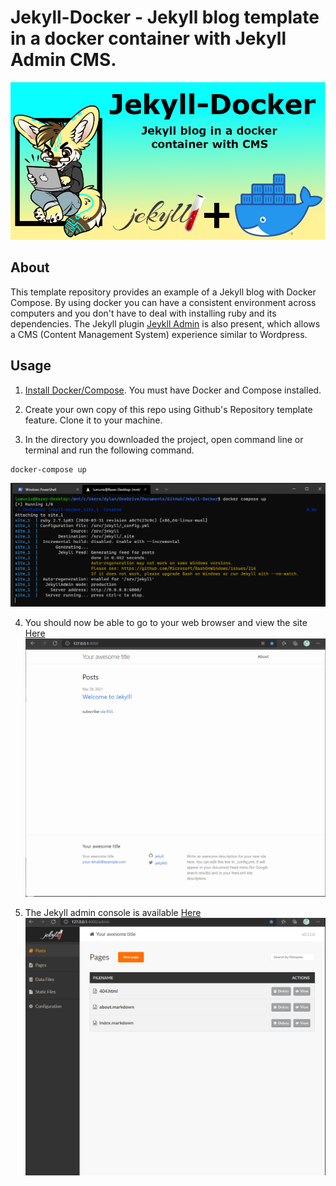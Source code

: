 # Jekyll-Docker - Jekyll blog template in a docker container with Jekyll Admin CMS.
![Project-Banner](/readme/project-banner.png)

## About

This template repository provides an example of a Jekyll blog with Docker Compose. By using docker you can have a consistent environment across computers and you don't have to deal with installing ruby and its dependencies. The Jekyll plugin [Jeykll Admin](https://github.com/jekyll/jekyll-admin) is also present, which allows a CMS (Content Management System) experience similar to Wordpress.

## Usage

1. [Install Docker/Compose](https://docs.docker.com/compose/install/). You must have Docker and Compose installed.

2. Create your own copy of this repo using Github's Repository template feature. Clone it to your machine.

3. In the directory you downloaded the project, open command line or terminal and run the following command.

```
docker-compose up
```
![docker compose command](readme/command1.PNG)

4. You should now be able to go to your web browser and view the site [Here](http://127.0.0.1:4000/)
![Site](readme/site.png)

5. The Jekyll admin console is available [Here](http://127.0.0.1:4000/admin)
![Site](readme/admin.png)
